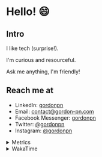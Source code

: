 # Hello! 😄

## Intro

I like tech (surprise!).

I'm curious and resourceful.

Ask me anything, I'm friendly!

## Reach me at

- LinkedIn: [gordonpn](https://www.linkedin.com/in/gordonpn/)
- Email: [contact@gordon-pn.com](mailto:contact@gordon-pn.com)
- Facebook Messenger: [gordonpn](https://www.messenger.com/t/Gordonpn)
- Twitter: [@gordonpn](https://twitter.com/Gordonpn)
- Instagram: [@gordonpn](https://www.instagram.com/gordonpn/)

<details>
  <summary>Metrics</summary>

  <img align="center" src="https://github.com/gordonpn/gordonpn/blob/master/github-metrics.svg" alt="GitHub Metrics">

</details>

<details>
  <summary>WakaTime</summary>

  <!--START_SECTION:waka-->
📊 **This Week I Spent My Time On** 

```text
💬 Programming Languages: 
TypeScript               12 hrs 7 mins       ████████████░░░░░░░░░░░░░   47.33 % 
Java                     10 hrs 2 mins       ██████████░░░░░░░░░░░░░░░   39.21 % 
Brazil Dependency Config 2 hrs 22 mins       ██░░░░░░░░░░░░░░░░░░░░░░░   09.28 % 
XML                      26 mins             ░░░░░░░░░░░░░░░░░░░░░░░░░   01.71 % 
GitIgnore file           15 mins             ░░░░░░░░░░░░░░░░░░░░░░░░░   00.98 % 

🔥 Editors: 
IntelliJ IDEA            13 hrs 18 mins      █████████████░░░░░░░░░░░░   51.92 % 
VS Code                  12 hrs 19 mins      ████████████░░░░░░░░░░░░░   48.08 % 
```


 Last Updated on 02/09/2024 16:26:05 UTC
<!--END_SECTION:waka-->
</details>
